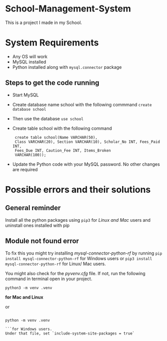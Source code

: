 # School-Management-System

This is a project I made in my School.

# System Requirements

- Any OS will work
- MySQL installed
- Python installed along with `mysql.connector` package

## Steps to get the code running

- Start MySQL
- Create database name school with the following commmand
  `create database school`
- Then use the database
  `use school`
- Create table school with the following command

  ```
   create table school(Name VARCHAR(50),
   Class VARCHAR(20), Section VARCHAR(10), Scholar_No INT, Fees_Paid INT,
   Fees_Due INT, Caution_Fee INT, Items_Broken
   VARCHAR(100));

  ```

- Update the Python code with your MySQL password. No other changes are required

# Possible errors and their solutions

## General reminder

Install all the python packages using `pip3` for _Linux and Mac_ users and uninstall ones installed with pip

## Module not found error

To fix this you might try installing _mysql-connector-python-rf_ by running
`pip install mysql-connector-python-rf` for Windows users or `pip3 install mysql-connector-python-rf` for Linux/ Mac users.

You might also check for the _pyvenv.cfg_ file. If not, run the following command in terminal open in your project.

```
python3 -m venv .venv

```

**for Mac and Linux**

or

````

python -m venv .venv

```for Windows users.
Under that file, set `include-system-site-packages = true`
````
